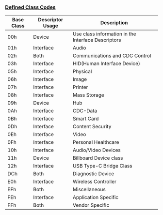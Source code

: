 ### [Defined Class Codes](https://www.usb.org/defined-class-codes)

Base Class|Descriptor Usage|Description
---|---|---
00h|Device|Use class information in the Interface Descriptors
01h|Interface|Audio
02h|Both|Communications and CDC Control
03h|Interface|HID(Human Interface Device)
05h|Interface|Physical
06h|Interface|Image
07h|Interface|Printer
08h|Interface|Mass Storage
09h|Device|Hub
0Ah|Interface|CDC-Data
0Bh|Interface|Smart Card
0Dh|Interface|Content Security
0Eh|Interface|Video
0Fh|Interface|Personal Healthcare
10h|Interface|Audio/Video Devices
11h|Device|Billboard Device class
12h|Interface|USB Type-C Bridge Class
DCh|Both|Diagnostic Device
E0h|Interface|Wireless Controller
EFh|Both|Miscellaneous
FEh|Interface|Application Specific
FFh|Both|Vendor Specific